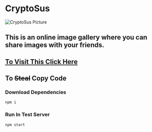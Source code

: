 # CryptoSus

![CryptoSus Picture](https://hendsomdoge.netlify.app/images/cri.JPG "CryptoSus")

## This is an online image gallery where you can share images with your friends.

## [To Visit This Click Here](https://cryptosus.netlify.app/)

## To ~~Steal~~ Copy Code
### Download Dependencies
`npm i`

### Run In Test Server
`npm start`